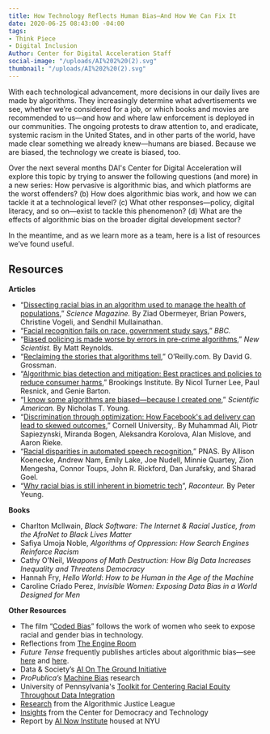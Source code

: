 ```yaml
---
title: How Technology Reflects Human Bias—And How We Can Fix It
date: 2020-06-25 08:43:00 -04:00
tags:
- Think Piece
- Digital Inclusion
Author: Center for Digital Acceleration Staff
social-image: "/uploads/AI%202%20(2).svg"
thumbnail: "/uploads/AI%202%20(2).svg"
---
```


With each technological advancement, more decisions in our daily lives are made by algorithms. They increasingly determine what advertisements we see, whether we’re considered for a job, or which books and movies are recommended to us—and how and where law enforcement is deployed in our communities. The ongoing protests to draw attention to, and eradicate, systemic racism in the United States, and in other parts of the world, have made clear something we already knew—humans are biased. Because we are biased, the technology we create is biased, too.

Over the next several months DAI's Center for Digital Acceleration will explore this topic by trying to answer the following questions (and more) in a new series: How pervasive is algorithmic bias, and which platforms are the worst offenders? (b) How does algorithmic bias work, and how we can tackle it at a technological level? (c) What other responses—policy, digital literacy, and so on—exist to tackle this phenomenon? (d) What are the effects of algorithmic bias on the broader digital development sector?

<!--more-->

In the meantime, and as we learn more as a team, here is a list of resources we’ve found useful.

## Resources

**Articles**

* “[Dissecting racial bias in an algorithm used to manage the health of populations](https://science.sciencemag.org/content/366/6464/447),” *Science Magazine.* By Ziad Obermeyer, Brian Powers, Christine Vogeli, and Sendhil Mullainathan. 
* “[Facial recognition fails on race, government study says](https://www.bbc.com/news/technology-50865437),” *BBC.* 
* “[Biased policing is made worse by errors in pre-crime algorithms](https://www.newscientist.com/article/mg23631464-300-biased-policing-is-made-worse-by-errors-in-pre-crime-algorithms/#ixzz6PchoHZu1),” *New Scientist.* By Matt Reynolds. 
* “[Reclaiming the stories that algorithms tell](https://www.oreilly.com/radar/reclaiming-the-stories-that-algorithms-tell/),” O’Reilly.com. By David G. Grossman. 
* “[Algorithmic bias detection and mitigation: Best practices and policies to reduce consumer harms](https://www.brookings.edu/research/algorithmic-bias-detection-and-mitigation-best-practices-and-policies-to-reduce-consumer-harms/),” Brookings Institute. By Nicol Turner Lee, Paul Resnick, and Genie Barton. 
* “[I know some algorithms are biased—because I created one](https://blogs.scientificamerican.com/voices/i-know-some-algorithms-are-biased-because-i-created-one/),” *Scientific American.* By Nicholas T. Young. 
* “[Discrimination through optimization: How Facebook's ad delivery can lead to skewed outcomes](https://arxiv.org/pdf/1904.02095.pdf),” Cornell University,. By Muhammad Ali, Piotr Sapiezynski, Miranda Bogen, Aleksandra Korolova, Alan Mislove, and Aaron Rieke. 
* “[Racial disparities in automated speech recognition](https://www.pnas.org/content/117/14/7684),” PNAS. By Allison Koenecke, Andrew Nam, Emily Lake, Joe Nudell, Minnie Quartey, Zion Mengesha, Connor Toups, John R. Rickford, Dan Jurafsky, and Sharad Goel.
* “[Why racial bias is still inherent in biometric tech](https://www.raconteur.net/technology/biometrics-ethics-bias)”, *Raconteur.* By Peter Yeung. 

**Books**

* Charlton Mcllwain, *Black Software: The Internet & Racial Justice, from the AfroNet to Black Lives Matter*
* Safiya Umoja Noble, *Algorithms of Oppression: How Search Engines Reinforce Racism*
* Cathy O’Neil, *Weapons of Math Destruction: How Big Data Increases Inequality and Threatens Democracy*
* Hannah Fry, *Hello World*: *How to be Human in the Age of the Machine*
* Caroline Criado Perez, *Invisible Women: Exposing Data Bias in a World Designed for Men*

**Other Resources**

* The film “[Coded Bias](https://www.hrwfilmfestivalstream.org/film/coded-bias/)” follows the work of women who seek to expose racial and gender bias in technology.
* Reflections from [The Engine Room](https://www.theengineroom.org/tech-bias-people-bias/)
* *Future Tense* frequently publishes articles about algorithmic bias—see [here](https://slate.com/technology/2020/02/algorithmic-bias-people-with-disabilities.html) and [here](https://slate.com/technology/2020/03/ice-lawsuit-hijacked-algorithm.html).
* Data & Society’s [AI On The Ground Initiative](https://datasociety.net/research/ai-on-the-ground/)
* *ProPublica’s* [Machine Bias](https://www.propublica.org/series/machine-bias) research
* University of Pennsylvania's [Toolkit for Centering Racial Equity Throughout Data Integration](https://www.aisp.upenn.edu/equity-toolkit/)
* [Research](https://www.ajlunited.org/library/research) from the Algorithmic Justice League
* [Insights](https://cdt.org/insights/?keyword=Algorithmic\+bias&area-of-focus%5B%5D=ai-machine-learning#results) from the Center for Democracy and Technology
* Report by [AI Now Institute](https://ainowinstitute.org/reports.html) housed at NYU